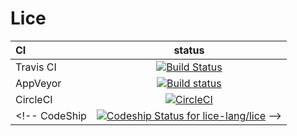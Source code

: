 # Lice

CI|status
:---|:---:
Travis CI|[![Build Status](https://travis-ci.org/lice-lang/lice-tiny.svg?branch=master)](https://travis-ci.org/lice-lang/lice-tiny)
AppVeyor|[![Build status](https://ci.appveyor.com/api/projects/status/57kniub26a4m150q?svg=true)](https://ci.appveyor.com/project/ice1000/lice-tiny)
CircleCI|[![CircleCI](https://circleci.com/gh/lice-lang/lice-tiny.svg?style=svg)](https://circleci.com/gh/lice-lang/lice-tiny)
<!-- CodeShip|[![Codeship Status for lice-lang/lice](https://app.codeship.com/projects/2e71d680-61fd-0135-bc9e-7aecbc4a3d79/status?branch=master)](https://app.codeship.com/projects/239723) -->

<!-- [![JitPack](https://jitpack.io/v/lice-lang/lice.svg)](https://jitpack.io/#lice-lang/lice)<br/> -->
<!-- [![License: GPL v3](https://img.shields.io/badge/License-GPL%20v3-blue.svg)](http://www.gnu.org/licenses/gpl-3.0)<br/> -->
